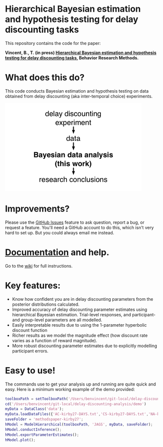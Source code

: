 # Hierarchical Bayesian estimation and hypothesis testing for delay discounting tasks


This repository contains the code for the paper:

**Vincent, B., T. (in press) [Hierarchical Bayesian estimation and hypothesis testing for delay discounting tasks](http://link.springer.com/article/10.3758%2Fs13428-015-0672-2), Behavior Research Methods.**

# What does this do?

This code conducts Bayesian estimation and hypothesis testing on data obtained from delay discounting (aka inter-temporal choice) experiments.

![](ddToolbox/pics/overview.png)

# Improvements?
Please use the [GitHub Issues](https://github.com/drbenvincent/delay-discounting-analysis/issues) feature to ask question, report a bug, or request a feature. You'll need a GitHub account to do this, which isn't very hard to set up. But you could always email me instead.


# [Documentation](https://github.com/drbenvincent/delay-discounting-analysis/wiki) and help.
Go to the [wiki](https://github.com/drbenvincent/delay-discounting-analysis/wiki) for full instructions.


# Key features:

* Know how confident you are in delay discounting parameters from the posterior distributions calculated.
* Improved accuracy of delay discounting parameter estimates using hierarchical Bayesian estimation. Trial-level responses, and participant- and group-level parameters are all modelled.
* Easily interpretable results due to using the 1-parameter hyperbolic discount function
* Richer results as we model the magnitude effect (how discount rate varies as a function of reward magnitude).
* More robust discounting parameter estimates due to explicitly modelling participant errors.

# Easy to use!
The commands use to get your analysis up and running are quite quick and easy. Here is a minimum working example of the demo provided:

```matlab
toolboxPath = setToolboxPath('/Users/benvincent/git-local/delay-discounting-analysis/ddToolbox')
cd('/Users/benvincent/git-local/delay-discounting-analysis/demo')
myData = DataClass('data');
myData.loadDataFiles({'AC-kirby27-DAYS.txt','CS-kirby27-DAYS.txt','NA-kirby27-DAYS.txt','SB-kirby27-DAYS.txt','bv-kirby27.txt','rm-kirby27.txt','vs-kirby27.txt','BL-kirby27.txt','EP-kirby27.txt','JR-kirby27.txt','KA-kirby27.txt','LJ-kirby27.txt','LY-kirby27.txt','SK-kirby27.txt','VD-kirby27.txt'});
saveFolder = 'methodspaper-kirby27';
hModel = ModelHierarchical(toolboxPath, 'JAGS', myData, saveFolder);
hModel.conductInference();
hModel.exportParameterEstimates();
hModel.plot();
```

